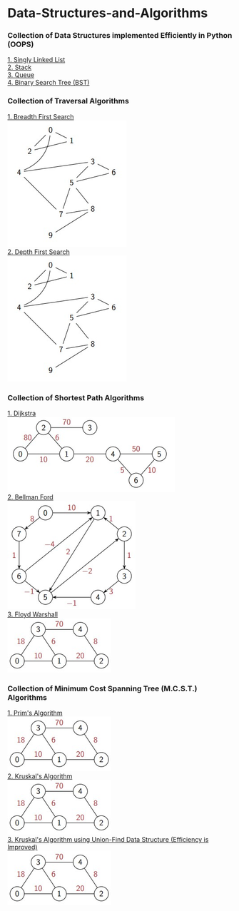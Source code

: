 # Data-Structures-and-Algorithms
### Collection of Data Structures implemented Efficiently in Python (OOPS)

[1. Singly Linked List](Data_Structures/Singly_Linked_List.py)<br>
[2. Stack](Data_Structures/Stack.py)<br>
[3. Queue](Data_Structures/Queue.py)<br>
[4. Binary Search Tree (BST)](Data_Structures/BST.py)<br>


### Collection of Traversal Algorithms

[1. Breadth First Search](Traversal/BFS.py)<br>
![plot](res/graph_4.jpg)<br>
[2. Depth First Search](Traversal/DFS.py)<br>
![plot](res/graph_4.jpg)<br>


### Collection of Shortest Path Algorithms 

[1. Dijkstra](Shortest_Path/Dijkstra.py)<br>
![plot](res/graph_1.jpg)<br>
[2. Bellman Ford](Shortest_Path/Bellman_Ford.py)<br>
![plot](res/graph_2.jpg)<br>
[3. Floyd Warshall](Shortest_Path/Floyd_Warshall.py)<br>
![plot](res/graph_3.jpg)<br>


### Collection of Minimum Cost Spanning Tree (M.C.S.T.) Algorithms 

[1. Prim's Algorithm](MCST/Prims.py)<br>
![plot](res/graph_3.jpg)<br>
[2. Kruskal's Algorithm](MCST/Kruskals.py)<br>
![plot](res/graph_3.jpg)<br>
[3. Kruskal's Algorithm using Union-Find Data Structure (Efficiency is Improved)](MCST/Kruskals_Union_Find.py)<br>
![plot](res/graph_3.jpg)<br>